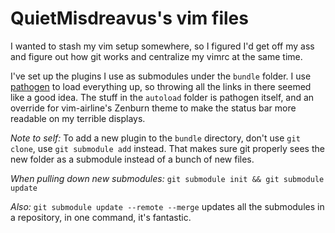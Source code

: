 # QuietMisdreavus's vim files

I wanted to stash my vim setup somewhere, so I figured I'd get off my ass and figure out how git
works and centralize my vimrc at the same time.

I've set up the plugins I use as submodules under the `bundle` folder.  I use [pathogen][] to load
everything up, so throwing all the links in there seemed like a good idea. The stuff in the
`autoload` folder is pathogen itself, and an override for vim-airline's Zenburn theme to make the
status bar more readable on my terrible displays.

[pathogen]: https://github.com/tpope/vim-pathogen

*Note to self:* To add a new plugin to the `bundle` directory, don't use `git clone`, use `git
submodule add` instead. That makes sure git properly sees the new folder as a submodule instead of a
bunch of new files.

*When pulling down new submodules:* `git submodule init && git submodule update`

*Also:* `git submodule update --remote --merge` updates all the submodules in a repository, in one
command, it's fantastic.
